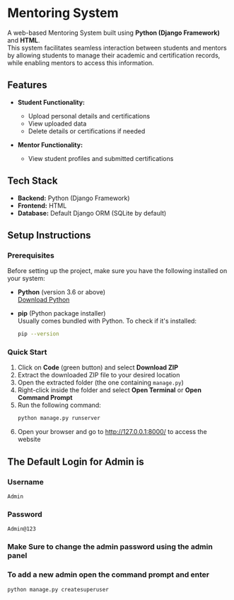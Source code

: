 # Mentoring System

A web-based Mentoring System built using **Python (Django Framework)** and **HTML**.  
This system facilitates seamless interaction between students and mentors by allowing students to manage their academic and certification records, while enabling mentors to access this information.

## Features

- **Student Functionality:**
  - Upload personal details and certifications
  - View uploaded data
  - Delete details or certifications if needed

- **Mentor Functionality:**
  - View student profiles and submitted certifications

## Tech Stack

- **Backend:** Python (Django Framework)
- **Frontend:** HTML
- **Database:** Default Django ORM (SQLite by default)

## Setup Instructions

### Prerequisites

Before setting up the project, make sure you have the following installed on your system:

- **Python** (version 3.6 or above)  
  [Download Python](https://www.python.org/downloads/)

- **pip** (Python package installer)  
  Usually comes bundled with Python. To check if it's installed:
  ```bash
  pip --version
  
### Quick Start

1. Click on **Code** (green button) and select **Download ZIP**
2. Extract the downloaded ZIP file to your desired location
3. Open the extracted folder (the one containing `manage.py`)
4. Right-click inside the folder and select **Open Terminal** or **Open Command Prompt**
5. Run the following command:
   ```bash
   python manage.py runserver
6. Open your browser and go to http://127.0.0.1:8000/ to access the website

## The Default Login for Admin is 
### Username
    Admin
### Password
    Admin@123
### Make Sure to change the admin password using the admin panel
### To add a new admin open the command prompt and enter
  ```bash
  python manage.py createsuperuser
